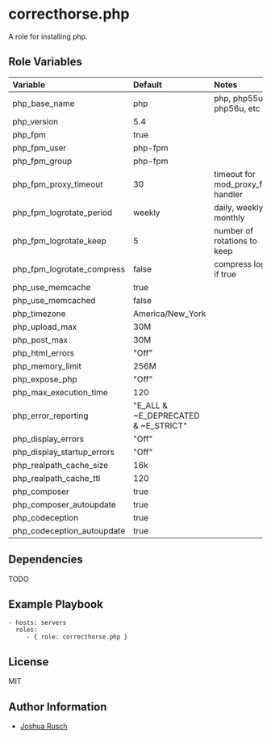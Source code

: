 correcthorse.php
=========

A role for installing php.

Role Variables
--------------

| Variable                              | Default				| Notes					|
| :---                                  | :---                          	| :---					|
| php_base_name				| php					| php, php55u, php56u, etc		|
| php_version				| 5.4					|					|
| php_fpm				| true					|					|
| php_fpm_user				| php-fpm				|					|
| php_fpm_group				| php-fpm				|					|
| php_fpm_proxy_timeout			| 30					| timeout for mod_proxy_fcgi handler	|
| php_fpm_logrotate_period		| weekly				| daily, weekly, monthly     		|
| php_fpm_logrotate_keep		| 5					| number of rotations to keep		|
| php_fpm_logrotate_compress		| false					| compress logs if true	 		|
| php_use_memcache			| true					|					|
| php_use_memcached			| false					|					|
| php_timezone				| America/New_York			|					|
| php_upload_max			| 30M					|					|
| php_post_max				| 30M					|					|
| php_html_errors			| "Off"					|					|
| php_memory_limit			| 256M					|					|
| php_expose_php			| "Off"					|					|
| php_max_execution_time		| 120					|					|
| php_error_reporting			| "E_ALL & ~E_DEPRECATED & ~E_STRICT"	|					|
| php_display_errors			| "Off"	   		   		|					|
| php_display_startup_errors		| "Off"					|					|
| php_realpath_cache_size		| 16k					|					|
| php_realpath_cache_ttl		| 120					|					|
| php_composer				| true					|					|
| php_composer_autoupdate		| true					|					|
| php_codeception			| true					|					|
| php_codeception_autoupdate		| true					|					|

Dependencies
------------

TODO

Example Playbook
----------------

    - hosts: servers
      roles:
         - { role: correcthorse.php }

License
-------

MIT

Author Information
------------------

* [Joshua Rusch](https://correct.horse/)

